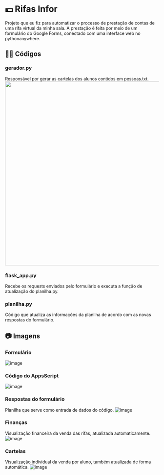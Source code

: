 # 💵 Rifas Infor
Projeto que eu fiz para automatizar o processo de prestação de contas de uma rifa virtual da minha sala.
A prestação é feita por meio de um formulário do Google Forms, conectado com uma interface web no pythonanywhere.

## 👨‍💻 Códigos
### gerador.py
Responsável por gerar as cartelas dos alunos contidos em pessoas.txt.
<img src="https://github.com/Maruquitus/RifasInfor/assets/58173530/8d4ed756-b822-428c-9e18-17bf744e05ae" width=600>

### flask_app.py
Recebe os requests enviados pelo formulário e executa a função de atualização do planilha.py.

### planilha.py
Código que atualiza as informações da planilha de acordo com as novas respostas do formulário.

## 📷 Imagens
### Formulário
![image](https://github.com/Maruquitus/RifasInfor/assets/58173530/e8fd2fdf-3896-4da1-a2e6-93fffb6131b8)

### Código do AppsScript
![image](https://github.com/Maruquitus/RifasInfor/assets/58173530/2951a46e-6e17-4db8-9b52-87ffb1ce05cd)

### Respostas do formulário
Planilha que serve como entrada de dados do código.
![image](https://github.com/Maruquitus/RifasInfor/assets/58173530/47fdb68c-a7a8-49d1-b3a4-28a3efe0291c)

### Finanças
Visualização financeira da venda das rifas, atualizada automaticamente.
![image](https://github.com/Maruquitus/RifasInfor/assets/58173530/4e54adc8-c144-4010-b463-b081e10fb2a4)

### Cartelas
Visualização individual da venda por aluno, também atualizada de forma automática.
![image](https://github.com/Maruquitus/RifasInfor/assets/58173530/384a73f4-f7fd-434d-8852-8b2e7ce8f5ac)


